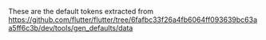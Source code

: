 These are the default tokens extracted from https://github.com/flutter/flutter/tree/6fafbc33f26a4fb6064ff093639bc63aa5ff6c3b/dev/tools/gen_defaults/data
